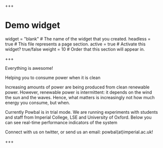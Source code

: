 +++
# Demo widget

widget = "blank"  # The name of the widget that you created.
headless = true  # This file represents a page section.
active = true    # Activate this widget? true/false
weight = 10       # Order that this section will appear in.

+++

Everything is awesome!


Helping you to consume power when it is clean

Increasing amounts of power are being produced from clean renewable power. However, renewable power is intermittent: it depends on the wind the sun and the waves. Hence, what matters is increasingly not how much energy you consume, but when.

Currently Powbal is in trial mode. We are running experiments with students and staff from Imperial College, LSE and University of Oxford. Below you can see real-time performance indicators of the system

Connect with us on twitter, or send us an email: powbal(at)imperial.ac.uk!

+++
